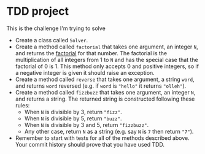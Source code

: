 # TDD project

This is the challenge I'm trying to solve

- Create a class called `Solver`.
- Create a method called `factorial` that takes one argument, an integer `N`, and returns the [factorial](https://en.wikipedia.org/wiki/Factorial) for that number. The factorial is the multiplication of all integers from 1 to `N` and has the special case that the factorial of 0 is 1. This method only accepts 0 and positive integers, so if a negative integer is given it should raise an exception.
- Create a method called `reverse` that takes one argument, a string `word`, and returns `word` reversed (e.g. if `word` is `"hello"` it returns `"olleh"`).
- Create a method called `fizzbuzz` that takes one argument, an integer `N`, and returns a string. The returned string is constructed following these rules:
  - When `N` is divisible by 3, return `"fizz"`.
  - When `N` is divisible by 5, return `"buzz"`.
  - When `N` is divisible by 3 and 5, return `"fizzbuzz"`.
  - Any other case, return `N` as a string (e.g. say `N` is `7` then return `"7"`).
- Remember to start with tests for all of the methods described above. Your commit history should prove that you have used TDD.

